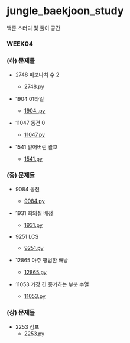 # jungle_baekjoon_study
백준 스터디 및 풀이 공간

### WEEK04

### (하) 문제들
* 2748 피보나치 수 2
    - [2748.py](2748.py)

* 1904 01타일
    - [1904..py](1904.py)


* 11047 동전 0
    - [11047.py](11047.py)

* 1541 잃어버린 괄호
    - [1541.py](1541.py)

### (중) 문제들

* 9084 동전
    - [9084.py](9084.py)

* 1931 회의실 배정
    - [1931.py](1931.py)

* 9251 LCS
    - [9251.py](9251.py)

* 12865 아주 평범한 배낭
    - [12865.py](12865.py)

* 11053 가장 긴 증가하는 부분 수열
    - [11053.py](11053.py)

### (상) 문제들

* 2253 점프
    - [2253.py](2253.py)